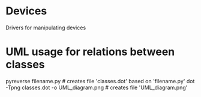 # Devices
Drivers for manipulating devices

# UML usage for relations between classes
pyreverse filename.py # creates file 'classes.dot' based on 'filename.py'
dot -Tpng classes.dot -o UML_diagram.png # creates file 'UML_diagram.png'

